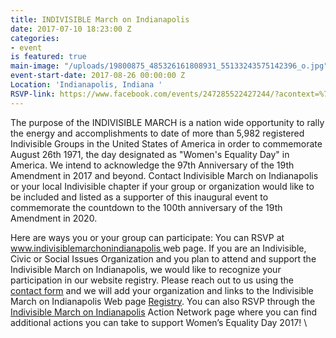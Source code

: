 ```yaml
---
title: INDIVISIBLE March on Indianapolis
date: 2017-07-10 18:23:00 Z
categories:
- event
is featured: true
main-image: "/uploads/19800875_485326161808931_55133243575142396_o.jpg"
event-start-date: 2017-08-26 00:00:00 Z
Location: 'Indianapolis, Indiana '
RSVP-link: https://www.facebook.com/events/247285522427244/?acontext=%7B%22action_history%22%3A%22null%22%7D
---
```


The purpose of the INDIVISIBLE MARCH is a nation wide opportunity to rally the energy and accomplishments to date of more than 5,982 registered Indivisible Groups in the United States of America in order to commemorate August 26th 1971, the day designated as "Women's Equality Day" in America. We intend to acknowledge the 97th Anniversary of the 19th Amendment in 2017 and beyond. Contact Indivisible March on Indianapolis or your local Indivisible chapter if your group or organization would like to be included and listed as a supporter of this inaugural event to commemorate the countdown to the 100th anniversary of the 19th Amendment in 2020. 

Here are ways you or your group can participate: You can RSVP at [www.indivisiblemarchonindianapolis ](http://indivisiblemarchonindianapolis.weebly.com/)web page. If you are an Indivisible, Civic or Social Issues Organization and you plan to attend and support the Indivisible March on Indianapolis, we would like to recognize your participation in our website registry. Please reach out to us using the [contact form](http://indivisiblemarchonindianapolis.weebly.com/contact.html) and we will add your organization and links to the Indivisible March on Indianapolis Web page [Registry](https://l.facebook.com/l.php?u=http%3A%2F%2Findivisiblemarchonindianapolis.weebly.com%2Fregistry.html&h=ATMvQpQZy_C0j4rzXK7UT3r3TvOwwxRfjaghJ-rGJceHay7MZohCQofe6kchTkKT9teOsyzay22kd-LGvIgyLApPYGbkoKjY0zzZzbBMvblf1THsO_gUWSCuhZtPyJancP3P4rQs2x8VGu4&s=1). You can also RSVP through the [Indivisible March on Indianapolis](https://actionnetwork.org/groups/indivisible-march-on-indianapolis) Action Network page where you can find additional actions you can take to support Women’s Equality Day 2017! \
